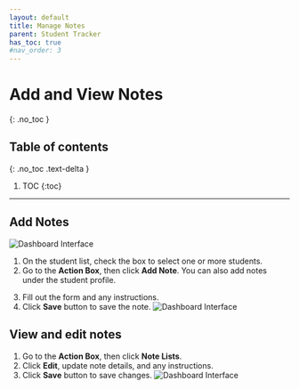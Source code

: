 ```yaml
---
layout: default
title: Manage Notes
parent: Student Tracker
has_toc: true
#nav_order: 3
---
```


# Add and View Notes

{: .no_toc }

## Table of contents
{: .no_toc .text-delta }

1. TOC
{:toc}

---

## Add Notes

![Dashboard Interface]({{site.baseurl}}/assets/images/student.actionbox-add-or-view-note.png)
1. On the student list, check the box to select one or more students.
2. Go to the **Action Box**, then click **Add Note**. You can also add notes under the student profile.
<!--- ![Dashboard Interface]({{site.baseurl}}/assets/images/student.actionbox-add-view-note-check-box.png) --->
3. Fill out the form and any instructions.
4. Click **Save** button to save the note.
![Dashboard Interface]({{site.baseurl}}/assets/images/student.actionbox-add-note-form.png)


## View and edit notes

1. Go to the **Action Box**, then click **Note Lists**.
2. Click **Edit**, update note details, and any instructions.
3. Click **Save** button to save changes.
![Dashboard Interface]({{site.baseurl}}/assets/images/student.actionbox-note-lists.png)
